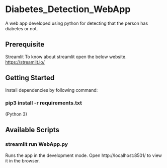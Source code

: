 # Diabetes_Detection_WebApp
A web app developed using python for detecting that the person has diabetes or not.

## Prerequisite

Streamlit
To know about streamlit open the below website.
https://streamlit.io/

## Getting Started

Install dependencies by following command:
### pip3 install -r requirements.txt 
(Python 3)

## Available Scripts

### streamlit run WebApp.py  
Runs the app in the development mode.
Open http://localhost:8501/ to view it in the browser.


